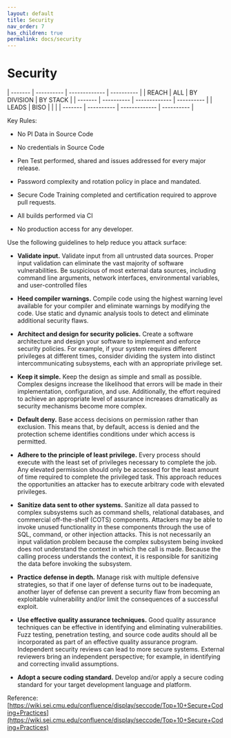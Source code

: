 ```yaml
---
layout: default
title: Security
nav_order: 7
has_children: true
permalink: docs/security
---
```


Security
========

  | ------- | ---------- | ------------- | ---------- |
  | REACH   | ALL        | BY DIVISION   | BY STACK   |
  | ------- | ---------- | ------------- | ---------- |
  | LEADS   | BISO       |               |            |
  | ------- | ---------- | ------------- | ---------- | 


Key Rules:

-   No PI Data in Source Code

-   No credentials in Source Code

-   Pen Test performed, shared and issues addressed for every major
 release.

-   Password complexity and rotation policy in place and mandated.

-   Secure Code Training completed and certification required to approve
 pull requests.

-   All builds performed via CI

-   No production access for any developer.

Use the following guidelines to help reduce you attack surface:

-   **Validate input.** Validate input from all untrusted data sources.
 Proper input validation can eliminate the vast majority of
 software vulnerabilities. Be suspicious of most external data
 sources, including command line arguments, network interfaces,
 environmental variables, and user-controlled files

-   **Heed compiler warnings.** Compile code using the highest warning
 level available for your compiler and eliminate warnings by
 modifying the code. Use static and dynamic analysis tools to
 detect and eliminate additional security flaws.

-   **Architect and design for security policies.** Create a software
 architecture and design your software to implement and enforce
 security policies. For example, if your system requires different
 privileges at different times, consider dividing the system into
 distinct intercommunicating subsystems, each with an appropriate
 privilege set.

-   **Keep it simple.** Keep the design as simple and small as possible.
 Complex designs increase the likelihood that errors will be made
 in their implementation, configuration, and use. Additionally, the
 effort required to achieve an appropriate level of assurance
 increases dramatically as security mechanisms become more complex.

-   **Default deny.** Base access decisions on permission rather than
 exclusion. This means that, by default, access is denied and the
 protection scheme identifies conditions under which access is
 permitted.

-   **Adhere to the principle of least privilege.** Every process should
 execute with the least set of privileges necessary to complete the
 job. Any elevated permission should only be accessed for the least
 amount of time required to complete the privileged task. This
 approach reduces the opportunities an attacker has to execute
 arbitrary code with elevated privileges.

-   **Sanitize data sent to other systems.** Sanitize all data passed to
 complex subsystems such as command shells, relational databases,
 and commercial off-the-shelf (COTS) components. Attackers may be
 able to invoke unused functionality in these components through
 the use of SQL, command, or other injection attacks. This is not
 necessarily an input validation problem because the complex
 subsystem being invoked does not understand the context in which
 the call is made. Because the calling process understands the
 context, it is responsible for sanitizing the data before invoking
 the subsystem.

-   **Practice** **defense in depth.** Manage risk with multiple
 defensive strategies, so that if one layer of defense turns out to
 be inadequate, another layer of defense can prevent a security
 flaw from becoming an exploitable vulnerability and/or limit the
 consequences of a successful exploit.

-   **Use effective quality assurance techniques.** Good quality
 assurance techniques can be effective in identifying and
 eliminating vulnerabilities. Fuzz testing, penetration testing,
 and source code audits should all be incorporated as part of an
 effective quality assurance program. Independent security reviews
 can lead to more secure systems. External reviewers bring an
 independent perspective; for example, in identifying and
 correcting invalid assumptions.

-   **Adopt a secure coding standard.** Develop and/or apply a secure
 coding standard for your target development language and platform.

Reference:
[https://wiki.sei.cmu.edu/confluence/display/seccode/Top+10+Secure+Coding+Practices](https://wiki.sei.cmu.edu/confluence/display/seccode/Top+10+Secure+Coding+Practices)
